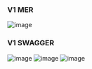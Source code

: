 ### V1 MER
![image](https://github.com/Alejandro04/PatientControl-API/assets/5976736/3841b123-3161-468d-9ada-3b7cc6b6eb34)

### V1 SWAGGER
![image](https://github.com/Alejandro04/PatientControl-API/assets/5976736/1fa23b84-ff77-444b-a1a2-954164ff1bed)
![image](https://github.com/Alejandro04/PatientControl-API/assets/5976736/f169b95d-054a-4be4-bb77-2f1ab0e45429)
![image](https://github.com/Alejandro04/PatientControl-API/assets/5976736/97971b84-680d-4740-a1ca-d586ddbdc407)






